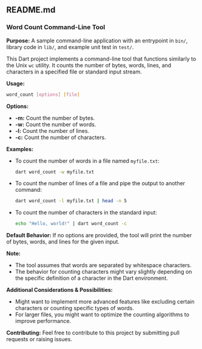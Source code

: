 ## **README.md**

### **Word Count Command-Line Tool**

**Purpose:**
A sample command-line application with an entrypoint in `bin/`, library code
in `lib/`, and example unit test in `test/`.

This Dart project implements a command-line tool that functions similarly to the Unix `wc` utility. It counts the number of bytes, words, lines, and characters in a specified file or standard input stream.

**Usage:**
```bash
word_count [options] [file]
```

**Options:**
- **-m:** Count the number of bytes.
- **-w:** Count the number of words.
- **-l:** Count the number of lines.
- **-c:** Count the number of characters.

**Examples:**
- To count the number of words in a file named `myfile.txt`:
  ```bash
  dart word_count -w myfile.txt
  ```
- To count the number of lines of a file and pipe the output to another command:
  ```bash
  dart word_count -l myfile.txt | head -n 5
  ```
- To count the number of characters in the standard input:
  ```bash
  echo "Hello, world!" | dart word_count -c
  ```

**Default Behavior:**
If no options are provided, the tool will print the number of bytes, words, and lines for the given input.

**Note:**
- The tool assumes that words are separated by whitespace characters.
- The behavior for counting characters might vary slightly depending on the specific definition of a character in the Dart environment.

**Additional Considerations & Possibilities:**
- Might want to implement more advanced features like excluding certain characters or counting specific types of words.
- For larger files, you might want to optimize the counting algorithms to improve performance.

**Contributing:**
Feel free to contribute to this project by submitting pull requests or raising issues.
